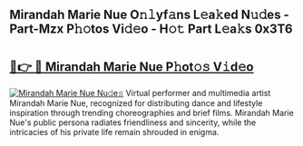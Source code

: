 ## Mirandah Marie Nue O𝚗𝚕yf𝚊ns L𝚎a𝚔ed N𝚞𝚍es - Part-Mzx P𝚑𝚘tos Vi𝚍𝚎o - H𝚘𝚝 Part L𝚎a𝚔s 0x3T6

# <h2><a href="http://kf6hme.oniu.top/?m=Mirandah+Marie+Nue">🔗👉 🔴 Mirandah Marie Nue P𝚑ot𝚘𝚜 V𝚒d𝚎o</a></h2>

[![Mirandah Marie Nue Nu𝚍e𝚜](https://i.imgur.com/0qMVB7G.gif)](http://kf6hme.oniu.top/?m=Mirandah+Marie+Nue)
Virtual performer and multimedia artist Mirandah Marie Nue, recognized for distributing dance and lifestyle inspiration through trending choreographies and brief films. Mirandah Marie Nue's public persona radiates friendliness and sincerity, while the intricacies of his private life remain shrouded in enigma.  
